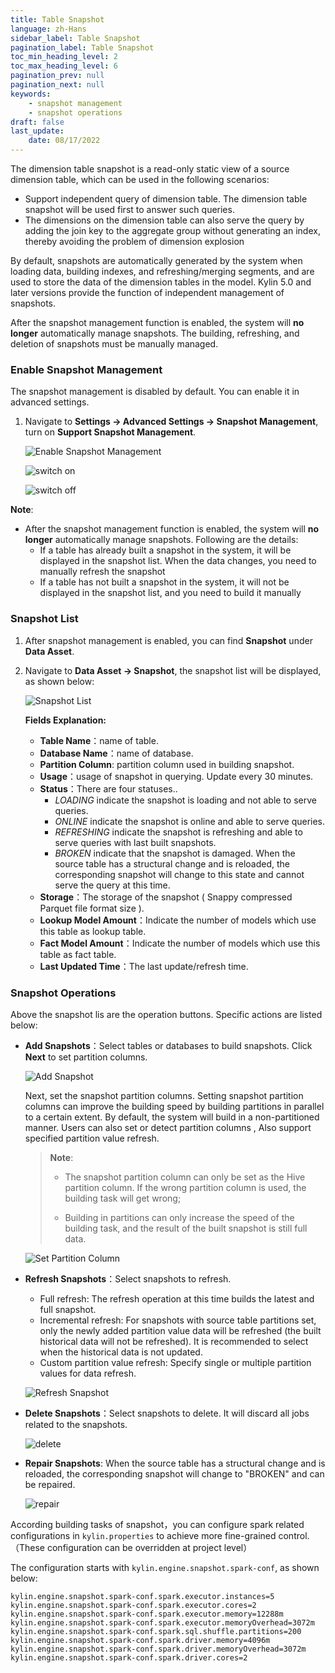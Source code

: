 ```yaml
---
title: Table Snapshot
language: zh-Hans
sidebar_label: Table Snapshot
pagination_label: Table Snapshot
toc_min_heading_level: 2
toc_max_heading_level: 6
pagination_prev: null
pagination_next: null
keywords:
    - snapshot management
    - snapshot operations
draft: false
last_update:
    date: 08/17/2022
---
```


The dimension table snapshot is a read-only static view of a source dimension table, which can be used in the following scenarios:

- Support independent query of dimension table. The dimension table snapshot will be used first to answer such queries.
- The dimensions on the dimension table can also serve the query by adding the join key to the aggregate group without generating an index, thereby avoiding the problem of dimension explosion

By default, snapshots are automatically generated by the system when loading data, building indexes, and refreshing/merging segments, and are used to store the data of the dimension tables in the model. Kylin 5.0 and later versions provide the function of independent management of snapshots. 

After the snapshot management function is enabled, the system will **no longer** automatically manage snapshots. The building, refreshing, and deletion of snapshots must be manually managed.



### <span id="switch">Enable Snapshot Management</span>

The snapshot management is disabled by default. You can enable it in advanced settings.

1. Navigate to **Settings -> Advanced Settings -> Snapshot Management**, turn on **Support Snapshot Management**.

   ![Enable Snapshot Management](images/snapshot_1.png)
   
   ![switch on](images/snapshot_2.png)
   
   ![switch off](images/snapshot_3.png)

**Note**:

- After the snapshot management function is enabled, the system will **no longer** automatically manage snapshots. Following are the details:
  - If a table has already built a snapshot in the system, it will be displayed in the snapshot list. When the data changes, you need to manually refresh the snapshot
  - If a table has not built a snapshot in the system, it will not be displayed in the snapshot list, and you need to build it manually

### <span id="snapshot_list">Snapshot List</span>

1. After snapshot management is enabled, you can find **Snapshot** under **Data Asset**.

2. Navigate to **Data Asset -> Snapshot**, the snapshot list will be displayed, as shown below:

   ![Snapshot List](images/snapshot_4.png)
   
   **Fields Explanation:**
   
   - **Table Name**：name of table.
   - **Database Name**：name of database.
   - **Partition Column**: partition column used in building snapshot.
   - **Usage**：usage of snapshot in querying. Update every 30 minutes.
   - **Status**：There are four statuses..
      - *LOADING* indicate the snapshot is loading and not able to serve queries.
       - *ONLINE* indicate the snapshot is online and able to serve queries.
       - *REFRESHING* indicate the snapshot is refreshing and able to serve queries with last built snapshots.
       - *BROKEN* indicate that the snapshot is damaged. When the source table has a structural change and is reloaded, the corresponding snapshot will change to this state and cannot serve the query at this time.
   - **Storage**：The storage of the snapshot ( Snappy compressed Parquet file format size ).
   - **Lookup Model Amount**：Indicate the number of models which use this table as lookup table.
   - **Fact Model Amount**：Indicate the number of models which use this table as fact table.
   - **Last Updated Time**：The last update/refresh time.



### <span id="operation">Snapshot Operations</span>

Above the snapshot lis are the operation buttons. Specific actions are listed below:

- **Add Snapshots**：Select tables or databases to build snapshots. Click **Next** to set partition columns.

   ![Add Snapshot](images/snapshot_5.png)

  Next, set the snapshot partition columns. Setting snapshot partition columns can improve the building speed by building partitions in parallel to a certain extent. By default, the system will build in a non-partitioned manner. Users can also set or detect partition columns , Also support specified partition value refresh.
   > **Note**: 
   >
   > - The snapshot partition column can only be set as the Hive partition column. If the wrong partition column is used, the building task will get wrong;
   >
   > - Building in partitions can only increase the speed of the building task, and the result of the built snapshot is still full data.
   
     ![Set Partition Column](images/snapshot_6.png)

- **Refresh Snapshots**：Select snapshots to refresh.
    - Full refresh: The refresh operation at this time builds the latest and full snapshot.
    - Incremental refresh: For snapshots with source table partitions set, only the newly added partition value data will be refreshed (the built historical data will not be refreshed). It is recommended to select when the historical data is not updated.
    - Custom partition value refresh: Specify single or multiple partition values for data refresh.

  ![Refresh Snapshot](images/snapshot_7.png)


- **Delete Snapshots**：Select snapshots to delete. It will discard all jobs related to the snapshots.

   ![delete](images/snapshot_8.png)

- **Repair Snapshots**: When the source table has a structural change and is reloaded, the corresponding snapshot will change to "BROKEN" and can be repaired.

  ![repair](images/snapshot_9.png)

According building tasks of snapshot，you can configure spark related configurations in `kylin.properties` to achieve more fine-grained control.（These configuration can be overridden at project level）

The configuration starts with `kylin.engine.snapshot.spark-conf`, as shown below:
```
kylin.engine.snapshot.spark-conf.spark.executor.instances=5
kylin.engine.snapshot.spark-conf.spark.executor.cores=2
kylin.engine.snapshot.spark-conf.spark.executor.memory=12288m
kylin.engine.snapshot.spark-conf.spark.executor.memoryOverhead=3072m
kylin.engine.snapshot.spark-conf.spark.sql.shuffle.partitions=200
kylin.engine.snapshot.spark-conf.spark.driver.memory=4096m
kylin.engine.snapshot.spark-conf.spark.driver.memoryOverhead=3072m
kylin.engine.snapshot.spark-conf.spark.driver.cores=2
```
